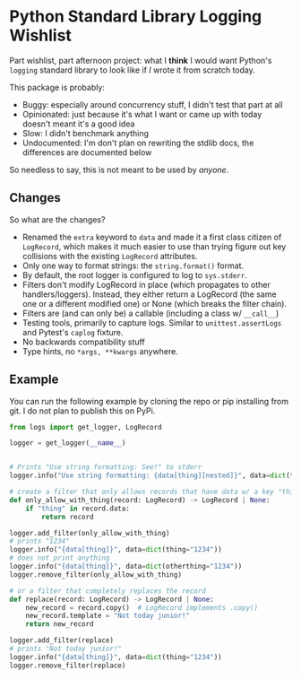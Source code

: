 # Python Standard Library Logging Wishlist

Part wishlist, part afternoon project: what I **think** I would want Python's `logging` standard library to look like if _I_ wrote it from scratch today.

This package is probably:

- Buggy: especially around concurrency stuff, I didn't test that part at all
- Opinionated: just because it's what I want or came up with today doesn't meant it's a good idea
- Slow: I didn't benchmark anything
- Undocumented: I'm don't plan on rewriting the stdlib docs, the differences are documented below

So needless to say, this is not meant to be used by _anyone_.

## Changes

So what are the changes?

- Renamed the `extra` keyword to `data` and made it a first class citizen of `LogRecord`, which makes it much easier to use than trying figure out key collisions with the existing `LogRecord` attributes.
- Only one way to format strings: the `string.format()` format.
- By default, the root logger is configured to log to `sys.stderr`.
- Filters don't modify LogRecord in place (which propagates to other handlers/loggers). Instead, they either return a LogRecord (the same one or a different modified one) or None (which breaks the filter chain).
- Filters are (and can only be) a callable (including a class w/ `__call__`)
- Testing tools, primarily to capture logs. Similar to `unittest.assertLogs` and Pytest's `caplog` fixture.
- No backwards compatibility stuff
- Type hints, no `*args, **kwargs` anywhere.

## Example

You can run the following example by cloning the repo or pip installing from git.
I do not plan to publish this on PyPi.

```python
from logs import get_logger, LogRecord

logger = get_logger(__name__)


# Prints "Use string formatting: See!" to stderr
logger.info("Use string formatting: {data[thing][nested]}", data=dict(thing=dict(nested="See!")))

# create a filter that only allows records that have data w/ a key "thing"
def only_allow_with_thing(record: LogRecord) -> LogRecord | None:
    if "thing" in record.data:
        return record

logger.add_filter(only_allow_with_thing)
# prints "1234"
logger.info("{data[thing]}", data=dict(thing="1234"))
# does not print anything
logger.info("{data[thing]}", data=dict(otherthing="1234"))
logger.remove_filter(only_allow_with_thing)

# or a filter that completely replaces the record
def replace(record: LogRecord) -> LogRecord | None:
    new_record = record.copy()  # LogRecord implements .copy()
    new_record.template = "Not today junior!"
    return new_record

logger.add_filter(replace)
# prints "Not today junior!"
logger.info("{data[thing]}", data=dict(thing="1234"))
logger.remove_filter(replace)
```
